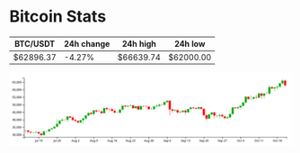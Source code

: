 # Bitcoin Stats

BTC/USDT|24h change|24h high|24h low|
|---|---|---|---|
|$62896.37|-4.27%|$66639.74|$62000.00|

<img src="./chart.svg">
